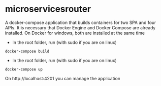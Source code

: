 # microservicesrouter
A docker-compose application that builds containers for two SPA and four APIs. It is necessary that Docker Engine and Docker Compose are already installed. On Docker for windows, both are installed at the same time

- In the root folder, run (with sudo if you are on linux) 
```
docker-compose build
```

- In the root folder, run (with sudo if you are on linux) 
```
docker-compose up
```

On http://localhost:4201 you can manage the application
